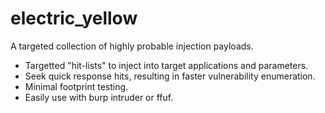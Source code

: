 # electric_yellow
A targeted collection of highly probable injection payloads.

- Targetted "hit-lists" to inject into target applications and parameters.
- Seek quick response hits, resulting in faster vulnerability enumeration.
- Minimal footprint testing.
- Easily use with burp intruder or ffuf.
